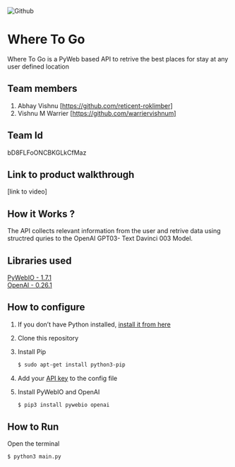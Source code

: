 ![Github](https://user-images.githubusercontent.com/64391274/211215734-bbc57b92-9a71-496d-873e-3eedc7523916.png)


# Where To Go
Where To Go is a  PyWeb based API to retrive the best places for stay at any user defined location

## Team members
1. Abhay Vishnu [https://github.com/reticent-roklimber]
2. Vishnu M Warrier [https://github.com/warriervishnum]
## Team Id
bD8FLFoONCBKGLkCfMaz
## Link to product walkthrough
[link to video]
## How it Works ?
The API collects relevant information from the user and retrive data using structred quries to the OpenAI GPT03- Text Davinci 003 Model.
## Libraries used
[PyWebIO - 1.7.1](https://www.pyweb.io/) <br/>
[OpenAI - 0.26.1](https://github.com/openai/openai-python)

## How to configure
1. If you don’t have Python installed, [install it from here](https://www.python.org/downloads/)

2. Clone this repository

3. Install Pip
    
   ```bash
   $ sudo apt-get install python3-pip
   ```
4. Add your [API key](https://beta.openai.com/account/api-keys) to the config file

5. Install PyWebIO and OpenAI

   ```bash
   $ pip3 install pywebio openai
   ```

## How to Run
Open the terminal

   ```bash
   $ python3 main.py
   ```
